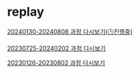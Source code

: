 # replay
<!-- [20240130-20240808 과정 다시보기](https://skku0-my.sharepoint.com/:f:/g/personal/b0s0e0_skku_edu/Eruf6KMZ4bdPvrwIyrNGLEwB5UPc4KrHI77JkOX09HUJvA?e=Gw9Vdr) -->
<!-- [20240130-20240808 과정 다시보기](https://drive.google.com/drive/folders/1sTKQ8M9xUAeH3Sswvoc9jv_OrNC49w75) -->

[20240130-20240808 과정 다시보기(🕒진행중)](https://bit.ly/3LieEQf)

[20230725-20240202 과정 다시보기](https://bit.ly/44UUZin)

[20230126-20230802 과정 다시보기](https://bit.ly/4ayzPrm)
